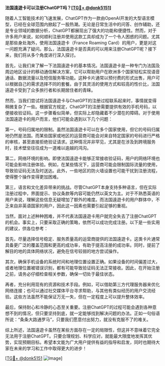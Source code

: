 **法国遠遊卡可以注册ChatGPT吗？[[TG💪+ @donk5151](https://t.me/s/donk5151)]**

随着人工智能技术的飞速发展，ChatGPT作为一款由OpenAI开发的大型语言模型，已经在全球范围内掀起了一股热潮。无论是日常生活中的问答、创作辅助，还是专业领域的数据分析，ChatGPT都展现出了强大的功能和便捷性。然而，对于许多用户来说，如何顺利注册并使用这款工具却成为了一个令人困惑的问题。尤其是那些身处海外，使用法国遠遊卡（France Roaming Card）的用户，更是对这一问题充满了疑问。那么，法国遠遊卡是否真的可以用来注册ChatGPT呢？接下来，我们将从多个角度进行深入探讨。

首先，让我们来了解一下法国遠遊卡的基本情况。法国遠遊卡是一种专门为法国及周边地区设计的移动通信解决方案，它可以帮助用户在欧洲多个国家轻松实现语音通话、数据流量以及短信服务等功能。这种卡片通常以预付费的形式出售，用户可以根据自己的需求选择不同的套餐。由于其灵活的使用方式和较高的性价比，法国遠遊卡受到了众多旅行者和长期居住者的青睐。

然而，当我们尝试将法国遠遊卡与ChatGPT的注册过程联系起来时，事情就变得稍微复杂了一些。根据官方规定，ChatGPT的注册需要提供有效的手机号码，以便接收验证码。这一步骤看似简单，但实际上却隐藏着不少潜在的障碍。对于使用法国遠遊卡的用户而言，他们可能会遇到以下几个问题：

第一，号码归属地的限制。虽然法国遠遊卡可以在多个国家使用，但它的号码归属地仍然是法国。而某些国家或地区的运营商可能会对来自特定国家的号码进行严格的审核，甚至直接拒绝验证请求。这种情况并非罕见，尤其是在涉及到跨境服务时，技术壁垒往往成为一道难以逾越的鸿沟。

第二，网络环境的影响。即使法国遠遊卡能够正常接收验证码，用户的网络环境也可能会影响注册体验。例如，在某些情况下，运营商可能会限制国际流量的使用，导致验证码无法及时送达。此外，一些地区的防火墙设置也可能干扰到注册流程，使得整个操作变得更加困难。

第三，语言和文化差异带来的挑战。尽管ChatGPT本身支持多种语言，但在实际注册过程中，界面提示、协议条款等内容可能仍然以英文为主。对于不熟悉英语的用户来说，理解这些信息无疑增加了额外的难度。而法国遠遊卡的用户群体中，不乏来自非英语国家的用户，因此这一因素也需要引起足够的重视。

当然，面对上述种种困难，并不代表法国遠遊卡用户就完全失去了注册ChatGPT的机会。事实上，只要采取正确的策略，依然可以成功完成注册。以下是一些实用的建议，供各位参考：

首先，尽量选择信号稳定、服务质量高的运营商提供的法国遠遊卡。这类卡片通常具备更广泛的覆盖范围和更高的成功率，有助于提高注册的成功率。同时，提前了解目的地的具体网络状况，避免在信号较弱的地方尝试操作。

其次，确保手机设备的系统时间和地理位置设置正确。如果设备的时间偏差过大，或者地理位置被错误识别，都有可能导致验证码无法正常接收。因此，在开始注册之前，请务必仔细检查相关参数，确保一切处于最佳状态。

再者，充分利用现有的资源和技术手段。例如，可以借助第三方代理服务器来优化网络连接；也可以通过社交媒体平台寻求帮助，与其他有类似经历的用户交流经验。这些方法虽然不能保证万无一失，但在一定程度上可以提升整体效率。

最后，保持耐心和冷静的心态至关重要。注册ChatGPT的过程可能会遇到各种意想不到的情况，但只要坚持到底，就一定能够找到解决问题的办法。正如一句俗语所说：“条条大路通罗马”，只要我们愿意付出努力，就没有克服不了的难关。

综上所述，法国遠遊卡虽然在某些方面存在一定的局限性，但这并不意味着它完全无法用于注册ChatGPT。只要合理规划、科学应对，就能最大限度地发挥其优势，实现预期目标。希望本文能为广大用户提供有益的指导和启发，同时也期待大家在未来的学习和工作中取得更大的进步！

[[TG💪+ @donk5151](https://t.me/s/donk5151) ![Image](https://i.postimg.cc/rwNCRYN7/Snipaste-2025-04-30-17-27-05.png)]